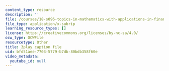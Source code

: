 ```yaml
---
content_type: resource
description: ''
file: /courses/18-s096-topics-in-mathematics-with-applications-in-finance-fall-2013/bfd51aee77035779b7db80bdb358f60e_TuTmC8aOQJE.vtt
file_type: application/x-subrip
learning_resource_types: []
license: https://creativecommons.org/licenses/by-nc-sa/4.0/
ocw_type: OCWFile
resourcetype: Other
title: 3play caption file
uid: bfd51aee-7703-5779-b7db-80bdb358f60e
video_metadata:
  youtube_id: null
---
```

